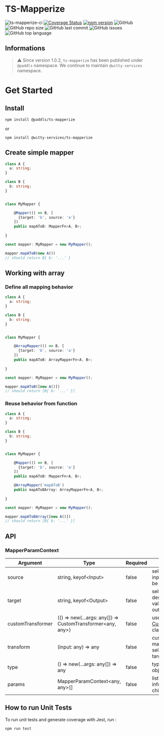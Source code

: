 # TS-Mapperize

![ts-mapperize-ci](https://github.com/paddls/ts-mapperize/workflows/ts-mapperize-build/badge.svg)
[![Coverage Status](https://coveralls.io/repos/github/paddls/ts-mapperize/badge.svg?branch=master)](https://coveralls.io/github/paddls/ts-mapperize?branch=master)
[![npm version](https://badge.fury.io/js/%40paddls%2Fts-mapperize.svg)](https://badge.fury.io/js/%40paddls%2Fts-mapperize)
![GitHub](https://img.shields.io/github/license/paddls/ts-mapperize)
![GitHub repo size](https://img.shields.io/github/repo-size/paddls/ts-mapperize)
![GitHub last commit](https://img.shields.io/github/last-commit/paddls/ts-mapperize)
![GitHub issues](https://img.shields.io/github/issues/paddls/ts-mapperize)
![GitHub top language](https://img.shields.io/github/languages/top/paddls/ts-mapperize)

## Informations

> :warning: Since version 1.0.2, ```ts-mapperize``` has been published under ```@paddls``` namespace. We continue to maintain ```@witty-services``` namespace.

# Get Started

## Install

```
npm install @paddls/ts-mapperize
```
or
```
npm install @witty-services/ts-mapperize
```

## Create simple mapper

```typescript
class A {
  a: string;
}

class B {
  b: string;
}


class MyMapper {

    @Mapper(() => B, [
      {target: 'b', source: 'a'}
    ])
    public mapAToB: MapperFn<A, B>;
  
}

const mapper: MyMapper = new MyMapper();

mapper.mapAToB(new A())
// should return B{ b: '...' }
```

## Working with array

### Define all mapping behavior

```typescript
class A {
  a: string;
}

class B {
  b: string;
}


class MyMapper {

    @ArrayMapper(() => B, [
      {target: 'b', source: 'a'}
    ])
    public mapAToB: ArrayMapperFn<A, B>;
  
}

const mapper: MyMapper = new MyMapper();

mapper.mapAToB([new A()])
// should return [B{ b: '...' }]
```

### Reuse behavior from function

```typescript
class A {
  a: string;
}

class B {
  b: string;
}


class MyMapper {

    @Mapper(() => B, [
      {target: 'b', source: 'a'}
    ])
    public mapAToB: MapperFn<A, B>;

    @ArrayMapper('mapAToB')
    public mapAToBArray: ArrayMapperFn<A, B>;
  
}

const mapper: MyMapper = new MyMapper();

mapper.mapAToBArray([new A()])
// should return [B{ b: '...' }]
```

## API

### MapperParamContext

Argument | Type | Required | Description
---------|------|----------|------------
source | string, keyof\<Input> | false | select from the input, the value to be mapped
target | string, keyof\<Output> | false | select the destination of the value inside the output object
customTransformer | (() => new(...args: any[]) => CustomTransformer<any, any>) | false | use an existing [CustomTransformer](TODO) class
transform | (input: any) => any | false | custom function to map value from selected source to target
type | () => new(...args: any[]) => any | false | type of the child object
params | MapperParamContext<any, any>[] | false | list of mapping information for child object

## How to run Unit Tests

To run unit tests and generate coverage with Jest, run :

```
npm run test
```
